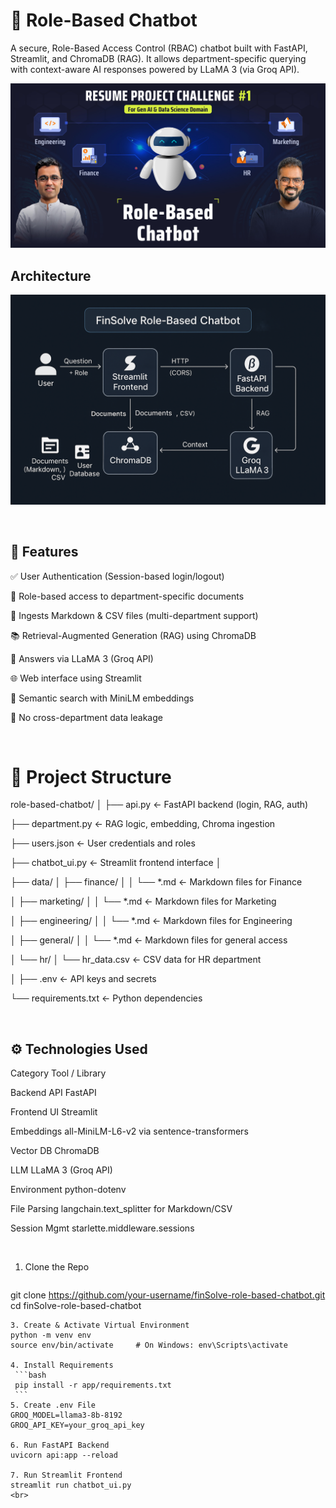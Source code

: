 # 🤖  Role-Based Chatbot
A secure, Role-Based Access Control (RBAC) chatbot built with FastAPI, Streamlit, and ChromaDB (RAG). It allows department-specific querying with context-aware AI responses powered by LLaMA 3 (via Groq API).


![product screenshot](app.jpg)

## Architecture
![architecture diagram of the Finsolve Role Based chatbot System](architect.png)

<br>

## 🔧 Features
✅ User Authentication (Session-based login/logout)

🔐 Role-based access to department-specific documents

📄 Ingests Markdown & CSV files (multi-department support)

📚 Retrieval-Augmented Generation (RAG) using ChromaDB

💬 Answers via LLaMA 3 (Groq API)

🌐 Web interface using Streamlit

🧠 Semantic search with MiniLM embeddings

🪪 No cross-department data leakage

<br>

# 📁 Project Structure
role-based-chatbot/
│
├── api.py                 ← FastAPI backend (login, RAG, auth)

├── department.py          ← RAG logic, embedding, Chroma ingestion

├── users.json             ← User credentials and roles

├── chatbot_ui.py          ← Streamlit frontend interface
│

├── data/
│   ├── finance/
│   │   └── *.md           ← Markdown files for Finance

│   ├── marketing/
│   │   └── *.md           ← Markdown files for Marketing

│   ├── engineering/
│   │   └── *.md           ← Markdown files for Engineering

│   ├── general/
│   │   └── *.md           ← Markdown files for general access

│   └── hr/
│       └── hr_data.csv    ← CSV data for HR department

│
├── .env                   ← API keys and secrets

└── requirements.txt       ← Python dependencies

<br>

## ⚙️ Technologies Used

Category	Tool / Library

Backend API	FastAPI

Frontend UI	Streamlit

Embeddings	all-MiniLM-L6-v2 via sentence-transformers

Vector DB	ChromaDB

LLM	LLaMA 3 (Groq API)

Environment	python-dotenv

File Parsing	langchain.text_splitter for Markdown/CSV

Session Mgmt	starlette.middleware.sessions

<br>

1. Clone the Repo
   ```bash
git clone https://github.com/your-username/finSolve-role-based-chatbot.git
cd finSolve-role-based-chatbot
   ```
3. Create & Activate Virtual Environment
python -m venv env
source env/bin/activate     # On Windows: env\Scripts\activate

4. Install Requirements
    ```bash
    pip install -r app/requirements.txt
    ```
5. Create .env File
GROQ_MODEL=llama3-8b-8192
GROQ_API_KEY=your_groq_api_key

6. Run FastAPI Backend
uvicorn api:app --reload

7. Run Streamlit Frontend
streamlit run chatbot_ui.py
<br>
